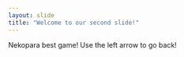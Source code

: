 ```yaml
---
layout: slide
title: "Welcome to our second slide!"
---
```

Nekopara best game!
Use the left arrow to go back!
